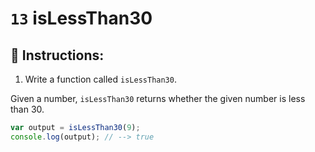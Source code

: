 # `13` isLessThan30

## 📝 Instructions: 

1. Write a function called `isLessThan30`.

Given a number, `isLessThan30` returns whether the given number is less than 30.

```Javascript
var output = isLessThan30(9);
console.log(output); // --> true
```
